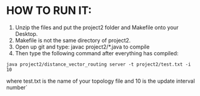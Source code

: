 # HOW TO RUN IT:

1. Unzip the files and put the project2 folder and Makefile onto your Desktop.
2. Makefile is not the same directory of project2.
3. Open up git and type: javac project2/*.java to compile
4. Then type the following command after everything has compiled:

`java project2/distance_vector_routing server -t project2/test.txt -i 10`

where test.txt is the name of your topology file and 10 is the update interval number`
